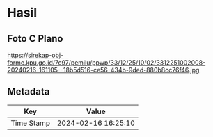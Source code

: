 # Hasil

## Foto C Plano

https://sirekap-obj-formc.kpu.go.id/7c97/pemilu/ppwp/33/12/25/10/02/3312251002008-20240216-161105--18b5d516-ce56-434b-9ded-880b8cc76f46.jpg


## Metadata

| Key        | Value               |
| ---------- | ------------------- |
| Time Stamp | 2024-02-16 16:25:10 |



